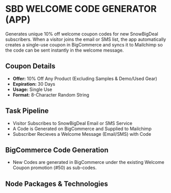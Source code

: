 # SBD WELCOME CODE GENERATOR (APP)
Generates unique 10% off welcome coupon codes for new SnowBigDeal subscribers. When a visitor joins the email or SMS list, the app automatically creates a single-use coupon in BigCommerce and syncs it to Mailchimp so the code can be sent instantly in the welcome message.

## Coupon Details
- **Offer:** 10% Off Any Product (Excluding Samples & Demo/Used Gear)
- **Expiration:** 30 Days
- **Usage:** Single Use
- **Format:** 8-Character Random String

## Task Pipeline
- Visitor Subscribes to SnowBigDeal Email or SMS Service
- A Code is Generated on BigCommerce and Supplied to Mailchimp
- Subscriber Recieves a Welcome Message (Email/SMS) with Code

## BigCommerce Code Generation
- New Codes are generated in BigCommerce under the existing Welcome Coupon promotion (#50) as sub-codes.

## Node Packages & Technologies